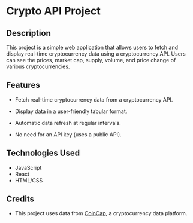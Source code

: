 # Crypto API Project

## Description

This project is a simple web application that allows users to fetch and display real-time cryptocurrency data using a cryptocurrency API. Users can see the prices, market cap, supply, volume, and price change of various cryptocurrencies.

## Features

- Fetch real-time cryptocurrency data from a cryptocurrency API.
- Display data in a user-friendly tabular format.

- Automatic data refresh at regular intervals.
- No need for an API key (uses a public API).

## Technologies Used

- JavaScript
- React
- HTML/CSS


## Credits

- This project uses data from [CoinCap](https://coincap.io/), a cryptocurrency data platform.

